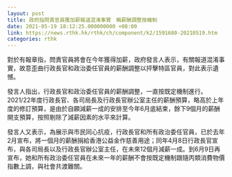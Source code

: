 ```yaml
---
layout: post
title: 政府指問責官員獲加薪報道混淆事實　稱薪酬調整按機制
date: 2021-05-19 18:12:25.000000000 +08:00
link: https://news.rthk.hk/rthk/ch/component/k2/1591680-20210519.htm
categories: rthk
---
```


對於有報章指，問責官員將會在今年獲得加薪，政府發言人表示，有關報道混淆事實，故意歪曲行政長官和政治委任官員的薪酬調整以抨擊特區官員，對此表示遺憾。

發言人指出，行政長官和政治委任官員的薪酬調整，一直按既定機制進行。2021/22年度行政長官、各司局長及行政長官辦公室主任的薪酬預算，略高於上年度的修訂預算，是由於自願減薪一成的安排至今年6月底結束，餘下9個月的薪酬開支預算，按照剔除了減薪因素的水平來計算。　

發言人又表示，為展示與市民同心抗疫，行政長官和所有政治委任官員，已於去年2月宣布，將一個月的薪酬捐給香港公益金作慈善用途；同年4月8日行政長官宣布，與各司局長以及行政長官辦公室主任，在未來12個月減薪一成。到6月9日再宣布，她和所有政治委任官員在未來一年的薪酬不會按既定機制跟隨丙類消費物價指數上調，與社會共渡難關。
